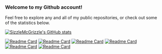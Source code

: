 ### Welcome to my Github account!

Feel free to explore any and all of my public repositories, or check out some of the statistics below.

[![SizzleMcGrizzle's GitHub stats](https://github-readme-stats.vercel.app/api?username=SizzleMcGrizzle&theme=radical&hide=stars,issues)](https://github.com/anuraghazra/github-readme-stats)

[![Readme Card](https://github-readme-stats.vercel.app/api/pin/?username=SizzleMcGrizzle&repo=Blueprints&theme=radical)](https://github.com/SizzleMcGrizzle/Blueprints) [![Readme Card](https://github-readme-stats.vercel.app/api/pin/?username=SizzleMcGrizzle&repo=PayrollLab&theme=radical)](https://github.com/SizzleMcGrizzle/PayrollLab)
[![Readme Card](https://github-readme-stats.vercel.app/api/pin/?username=SizzleMcGrizzle&repo=Quests&theme=radical)](https://github.com/SizzleMcGrizzle/Quests) [![Readme Card](https://github-readme-stats.vercel.app/api/pin/?username=SizzleMcGrizzle&repo=Artifacts&theme=radical)](https://github.com/SizzleMcGrizzle/Artifacts)
[![Readme Card](https://github-readme-stats.vercel.app/api/pin/?username=SizzleMcGrizzle&repo=GotchaApplication&theme=radical)](https://github.com/SizzleMcGrizzle/GotchaApplication) [![Readme Card](https://github-readme-stats.vercel.app/api/pin/?username=SizzleMcGrizzle&repo=Saddles&theme=radical)](https://github.com/SizzleMcGrizzle/Saddles)
